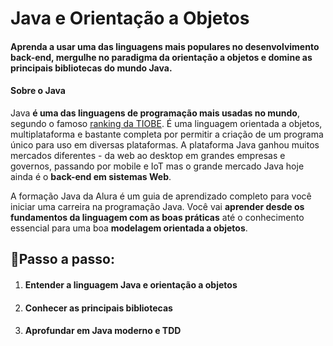 # Java e Orientação a Objetos

#### Aprenda a usar uma das linguagens mais populares no desenvolvimento back-end, mergulhe no paradigma da orientação a objetos e domine as principais bibliotecas do mundo Java.



#### Sobre o Java

Java **é uma das linguagens de programação mais usadas no mundo**, segundo o famoso [ranking da TIOBE](https://www.tiobe.com/tiobe-index/). É uma linguagem orientada a objetos, multiplataforma e bastante completa por permitir a criação de um programa único para uso em diversas plataformas. A plataforma Java ganhou muitos mercados diferentes - da web ao desktop em grandes empresas e governos, passando por mobile e IoT mas o grande mercado Java hoje ainda é o **back-end em sistemas Web**.

A formação Java da Alura é um guia de aprendizado completo para você iniciar uma carreira na programação Java. Você vai **aprender desde os fundamentos da linguagem com as boas práticas** até o conhecimento essencial para uma boa **modelagem orientada a objetos**.



## 📓Passo a passo:

1. #### Entender a linguagem Java e orientação a objetos

2. #### Conhecer as principais bibliotecas

3. #### Aprofundar em Java moderno e TDD